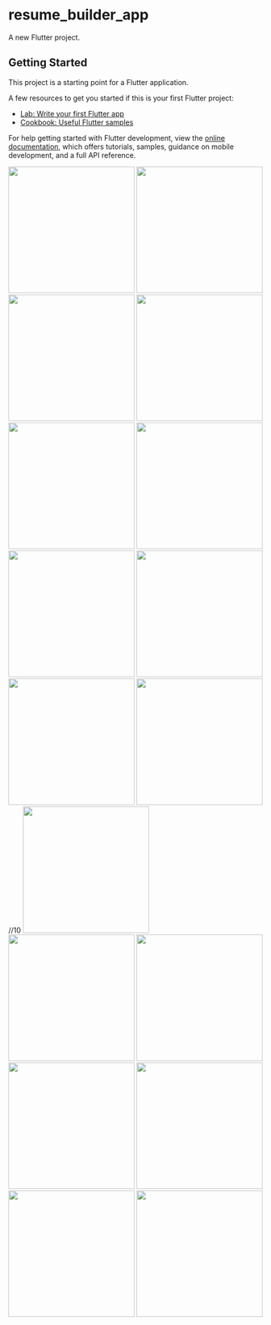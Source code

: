 # resume_builder_app

A new Flutter project.

## Getting Started

This project is a starting point for a Flutter application.

A few resources to get you started if this is your first Flutter project:

- [Lab: Write your first Flutter app](https://docs.flutter.dev/get-started/codelab)
- [Cookbook: Useful Flutter samples](https://docs.flutter.dev/cookbook)

For help getting started with Flutter development, view the
[online documentation](https://docs.flutter.dev/), which offers tutorials,
samples, guidance on mobile development, and a full API reference.


<img src='https://github.com/Aksharpatel06/resume_builder_app/assets/143181114/35266c14-2c45-4855-8c0f-f5cc264afaeb' width=250>
<img src='https://github.com/Aksharpatel06/resume_builder_app/assets/143181114/5a53276d-37f6-498c-9cd0-bfbbfe2d8ea6' width=250>
<img src='https://github.com/Aksharpatel06/resume_builder_app/assets/143181114/7b6ff48f-52a7-4a59-8731-9c7265a27cbd' width=250>
<img src='https://github.com/Aksharpatel06/resume_builder_app/assets/143181114/78365b54-a6ec-4683-b5b8-7b15ca7950eb' width=250>
<img src='https://github.com/Aksharpatel06/resume_builder_app/assets/143181114/2d5349df-916a-4dea-820d-004e8608316e' width=250>
<img src='https://github.com/Aksharpatel06/resume_builder_app/assets/143181114/0913ab93-b688-4054-81fc-180ee8137d59' width=250>
<img src='https://github.com/Aksharpatel06/resume_builder_app/assets/143181114/64ba981a-281c-459e-acff-93f7cc902c73' width=250>
<img src='https://github.com/Aksharpatel06/resume_builder_app/assets/143181114/124bf1f7-3f5a-4738-be79-6bd8c5a11763' width=250>
<img src='https://github.com/Aksharpatel06/resume_builder_app/assets/143181114/0e89515b-2d49-46e7-a6b7-1ddaeef345d4' width=250>
<img src='https://github.com/Aksharpatel06/resume_builder_app/assets/143181114/8586fc6b-c452-44be-b534-d9537100bc5a' width=250>//10
<img src='https://github.com/Aksharpatel06/resume_builder_app/assets/143181114/89d61c12-04ba-44d0-9248-561904f273ca' width=250>
<img src='https://github.com/Aksharpatel06/resume_builder_app/assets/143181114/5ed188f3-8ccd-4f43-ad40-681e73ba0db7' width=250>
<img src='https://github.com/Aksharpatel06/resume_builder_app/assets/143181114/388f5c59-885f-449e-97f3-28f7269e4e27' width=250>
<img src='https://github.com/Aksharpatel06/resume_builder_app/assets/143181114/bc3a206d-f7b8-4b18-a757-be9242c5895b' width=250>
<img src='https://github.com/Aksharpatel06/resume_builder_app/assets/143181114/debe4b82-dc52-4950-819e-caabed7f88ba' width=250>
<img src='https://github.com/Aksharpatel06/resume_builder_app/assets/143181114/56961e7e-77b1-486a-9ffd-ad5b02ba7614' width=250>
<img src='https://github.com/Aksharpatel06/resume_builder_app/assets/143181114/c72a6a6b-baac-4848-a520-3f13e0dcee7b' width=250>
